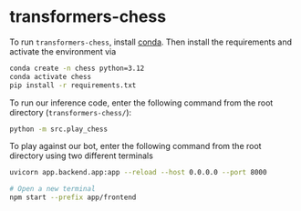 # transformers-chess
To run `transformers-chess`, install [conda](https://docs.conda.io/projects/conda/en/stable/user-guide/install/index.html). Then install the requirements and activate the environment via

```bash
conda create -n chess python=3.12
conda activate chess
pip install -r requirements.txt
```

To run our inference code, enter the following command from the root directory (`transformers-chess/`):

```bash
python -m src.play_chess
```

To play against our bot, enter the following command from the root directory using
two different terminals

```bash
uvicorn app.backend.app:app --reload --host 0.0.0.0 --port 8000

# Open a new terminal
npm start --prefix app/frontend
```